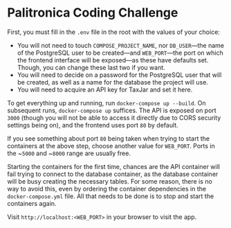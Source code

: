 # Palitronica Coding Challenge

First, you must fill in the `.env` file in the root with the values of your choice:
- You will not need to touch `COMPOSE_PROJECT_NAME`, nor `DB_USER`&mdash;the name of the PostgreSQL user to be created&mdash;and `WEB_PORT`&mdash;the port on which the frontend interface will be exposed&mdash;as these have defaults set. Though, you can change these last two if you want.
- You will need to decide on a password for the PostgreSQL user that will be created, as well as a name for the database the project will use.
- You will need to acquire an API key for TaxJar and set it here.

To get everything up and running, run `docker-compose up --build`. On subsequent runs, `docker-compose up` suffices. The API is exposed on port `3000` (though you will not be able to access it directly due to CORS security settings being on), and the frontend uses port `80` by default.

If you see something about port `80` being taken when trying to start the containers at the above step, choose another value for `WEB_PORT`. Ports in the ~`5000` and ~`8000` range are usually free.

Starting the containers for the first time, chances are the API container will fail trying to connect to the database container, as the database container will be busy creating the necessary tables. For some reason, there is no way to avoid this, even by ordering the container dependencies in the `docker-compose.yml` file. All that needs to be done is to stop and start the containers again.

Visit `http://localhost:<WEB_PORT>` in your browser to visit the app.
